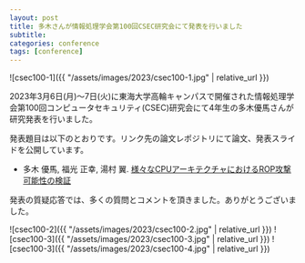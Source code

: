 ```yaml
---
layout: post
title: 多木さんが情報処理学会第100回CSEC研究会にて発表を行いました
subtitle: 
categories: conference
tags: [conference]
---
```

![csec100-1]({{ "/assets/images/2023/csec100-1.jpg" | relative_url }})

2023年3月6日(月)〜7日(火)に東海大学高輪キャンパスで開催された情報処理学会第100回コンピュータセキュリティ(CSEC)研究会にて4年生の多木優馬さんが研究発表を行いました。

発表題目は以下のとおりです。リンク先の論文レポジトリにて論文、発表スライドを公開しています。

- 多木 優馬, 福光 正幸, 湯村 翼. [様々なCPUアーキテクチャにおけるROP攻撃可能性の検証](https://dl.yumulab.org/papers/33)

発表の質疑応答では、多くの質問とコメントを頂きました。ありがとうございました。

![csec100-2]({{ "/assets/images/2023/csec100-2.jpg" | relative_url }})
![csec100-3]({{ "/assets/images/2023/csec100-3.jpg" | relative_url }})
![csec100-3]({{ "/assets/images/2023/csec100-4.jpg" | relative_url }})